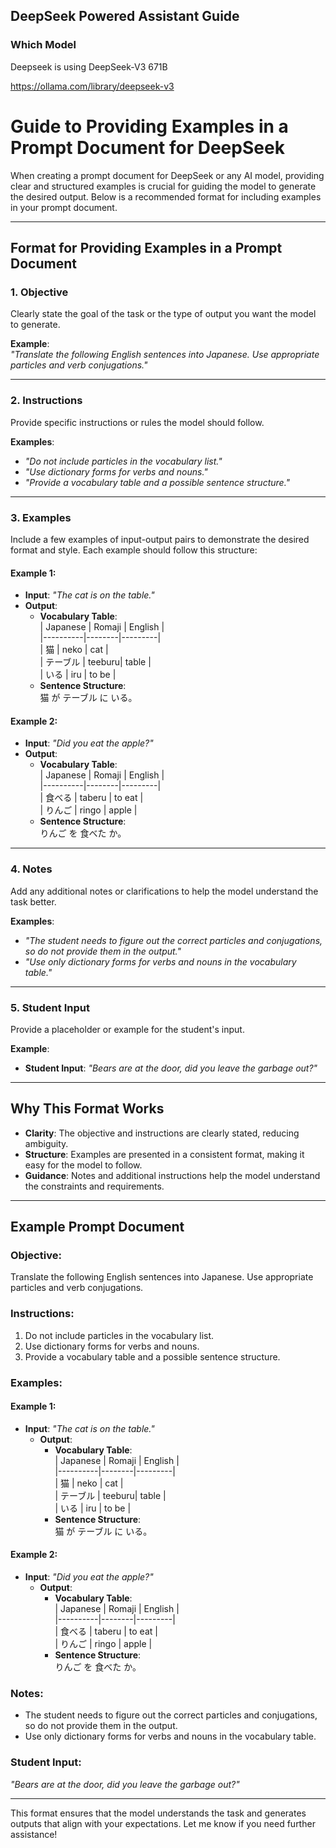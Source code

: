## DeepSeek Powered Assistant Guide
### Which Model
Deepseek is using DeepSeek-V3 671B

https://ollama.com/library/deepseek-v3

# Guide to Providing Examples in a Prompt Document for DeepSeek

When creating a prompt document for DeepSeek or any AI model, providing clear and structured examples is crucial for guiding the model to generate the desired output. Below is a recommended format for including examples in your prompt document.

---

## **Format for Providing Examples in a Prompt Document**

### 1. **Objective**  
Clearly state the goal of the task or the type of output you want the model to generate.  

**Example**:  
*"Translate the following English sentences into Japanese. Use appropriate particles and verb conjugations."*

---

### 2. **Instructions**  
Provide specific instructions or rules the model should follow.  

**Examples**:  
- *"Do not include particles in the vocabulary list."*  
- *"Use dictionary forms for verbs and nouns."*  
- *"Provide a vocabulary table and a possible sentence structure."*

---

### 3. **Examples**  
Include a few examples of input-output pairs to demonstrate the desired format and style. Each example should follow this structure:  

#### Example 1:  
- **Input**: *"The cat is on the table."*  
- **Output**:  
  - **Vocabulary Table**:  
    | Japanese | Romaji | English |  
    |----------|--------|---------|  
    | 猫       | neko   | cat     |  
    | テーブル | teeburu| table   |  
    | いる     | iru    | to be   |  
  - **Sentence Structure**:  
    猫 が テーブル に いる。  

#### Example 2:  
- **Input**: *"Did you eat the apple?"*  
- **Output**:  
  - **Vocabulary Table**:  
    | Japanese | Romaji | English |  
    |----------|--------|---------|  
    | 食べる   | taberu | to eat  |  
    | りんご   | ringo  | apple   |  
  - **Sentence Structure**:  
    りんご を 食べた か。  

---

### 4. **Notes**  
Add any additional notes or clarifications to help the model understand the task better.  

**Examples**:  
- *"The student needs to figure out the correct particles and conjugations, so do not provide them in the output."*  
- *"Use only dictionary forms for verbs and nouns in the vocabulary table."*

---

### 5. **Student Input**  
Provide a placeholder or example for the student's input.  

**Example**:  
- **Student Input**: *"Bears are at the door, did you leave the garbage out?"*

---

## **Why This Format Works**
- **Clarity**: The objective and instructions are clearly stated, reducing ambiguity.  
- **Structure**: Examples are presented in a consistent format, making it easy for the model to follow.  
- **Guidance**: Notes and additional instructions help the model understand the constraints and requirements.  

---

## **Example Prompt Document**

### **Objective**:  
Translate the following English sentences into Japanese. Use appropriate particles and verb conjugations.  

### **Instructions**:  
1. Do not include particles in the vocabulary list.  
2. Use dictionary forms for verbs and nouns.  
3. Provide a vocabulary table and a possible sentence structure.  

### **Examples**:  

#### Example 1:  
- **Input**: *"The cat is on the table."*  
  - **Output**:  
    - **Vocabulary Table**:  
      | Japanese | Romaji | English |  
      |----------|--------|---------|  
      | 猫       | neko   | cat     |  
      | テーブル | teeburu| table   |  
      | いる     | iru    | to be   |  
    - **Sentence Structure**:  
      猫 が テーブル に いる。  

#### Example 2:  
- **Input**: *"Did you eat the apple?"*  
  - **Output**:  
    - **Vocabulary Table**:  
      | Japanese | Romaji | English |  
      |----------|--------|---------|  
      | 食べる   | taberu | to eat  |  
      | りんご   | ringo  | apple   |  
    - **Sentence Structure**:  
      りんご を 食べた か。  

### **Notes**:  
- The student needs to figure out the correct particles and conjugations, so do not provide them in the output.  
- Use only dictionary forms for verbs and nouns in the vocabulary table.  

### **Student Input**:  
*"Bears are at the door, did you leave the garbage out?"*  

---

This format ensures that the model understands the task and generates outputs that align with your expectations. Let me know if you need further assistance!